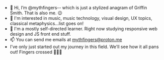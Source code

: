 - 👋 Hi, I’m @mythfingers-- which is just a stylized anagram of Griffin Smith. That is also me. 😉
- 👀 I'm interested in music, music technology, visual design, UX topics, classical metaphysics...list goes on!
- 🌱 I'm a mostly self-directed learner. Right now studying responsive web design and JS front end stuff.
- 📫 You can send me emails at mythfingers@proton.me
- I've only just started out my journey in this field. We'll see how it all pans out! Fingers crossed 🤞🤞🤞

<!---
mythfingers/mythfingers is a ✨ special ✨ repository because its `README.md` (this file) appears on your GitHub profile.
You can click the Preview link to take a look at your changes.
--->
